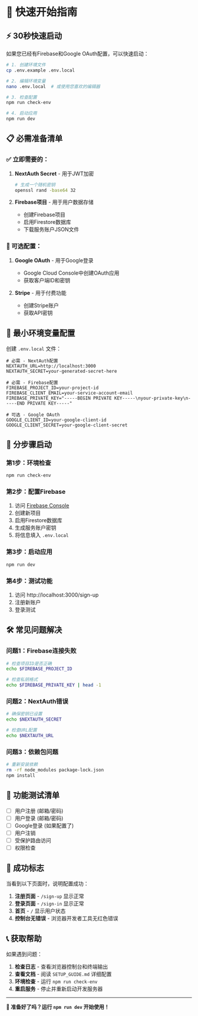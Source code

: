 # 🚀 快速开始指南

## ⚡ 30秒快速启动

如果您已经有Firebase和Google OAuth配置，可以快速启动：

```bash
# 1. 创建环境文件
cp .env.example .env.local

# 2. 编辑环境变量
nano .env.local  # 或使用您喜欢的编辑器

# 3. 检查配置
npm run check-env

# 4. 启动应用
npm run dev
```

## 📋 必需准备清单

### ✅ 立即需要的：

1. **NextAuth Secret** - 用于JWT加密
   ```bash
   # 生成一个随机密钥
   openssl rand -base64 32
   ```

2. **Firebase项目** - 用于用户数据存储
   - 创建Firebase项目
   - 启用Firestore数据库
   - 下载服务账户JSON文件

### 🔧 可选配置：

1. **Google OAuth** - 用于Google登录
   - Google Cloud Console中创建OAuth应用
   - 获取客户端ID和密钥

2. **Stripe** - 用于付费功能
   - 创建Stripe账户
   - 获取API密钥

## 🔑 最小环境变量配置

创建 `.env.local` 文件：

```env
# 必需 - NextAuth配置
NEXTAUTH_URL=http://localhost:3000
NEXTAUTH_SECRET=your-generated-secret-here

# 必需 - Firebase配置
FIREBASE_PROJECT_ID=your-project-id
FIREBASE_CLIENT_EMAIL=your-service-account-email
FIREBASE_PRIVATE_KEY="-----BEGIN PRIVATE KEY-----\nyour-private-key\n-----END PRIVATE KEY-----"

# 可选 - Google OAuth
GOOGLE_CLIENT_ID=your-google-client-id
GOOGLE_CLIENT_SECRET=your-google-client-secret
```

## 🎯 分步骤启动

### 第1步：环境检查
```bash
npm run check-env
```

### 第2步：配置Firebase
1. 访问 [Firebase Console](https://console.firebase.google.com/)
2. 创建新项目
3. 启用Firestore数据库
4. 生成服务账户密钥
5. 将信息填入 `.env.local`

### 第3步：启动应用
```bash
npm run dev
```

### 第4步：测试功能
1. 访问 http://localhost:3000/sign-up
2. 注册新账户
3. 登录测试

## 🛠️ 常见问题解决

### 问题1：Firebase连接失败
```bash
# 检查项目ID是否正确
echo $FIREBASE_PROJECT_ID

# 检查私钥格式
echo $FIREBASE_PRIVATE_KEY | head -1
```

### 问题2：NextAuth错误
```bash
# 确保密钥已设置
echo $NEXTAUTH_SECRET

# 检查URL配置
echo $NEXTAUTH_URL
```

### 问题3：依赖包问题
```bash
# 重新安装依赖
rm -rf node_modules package-lock.json
npm install
```

## 📱 功能测试清单

- [ ] 用户注册 (邮箱/密码)
- [ ] 用户登录 (邮箱/密码)
- [ ] Google登录 (如果配置了)
- [ ] 用户注销
- [ ] 受保护路由访问
- [ ] 权限检查

## 🎉 成功标志

当看到以下页面时，说明配置成功：

1. **注册页面** - `/sign-up` 显示正常
2. **登录页面** - `/sign-in` 显示正常
3. **首页** - `/` 显示用户状态
4. **控制台无错误** - 浏览器开发者工具无红色错误

## 📞 获取帮助

如果遇到问题：

1. **检查日志** - 查看浏览器控制台和终端输出
2. **查看文档** - 阅读 `SETUP_GUIDE.md` 详细配置
3. **环境检查** - 运行 `npm run check-env`
4. **重启服务** - 停止并重新启动开发服务器

---

**🚀 准备好了吗？运行 `npm run dev` 开始使用！** 